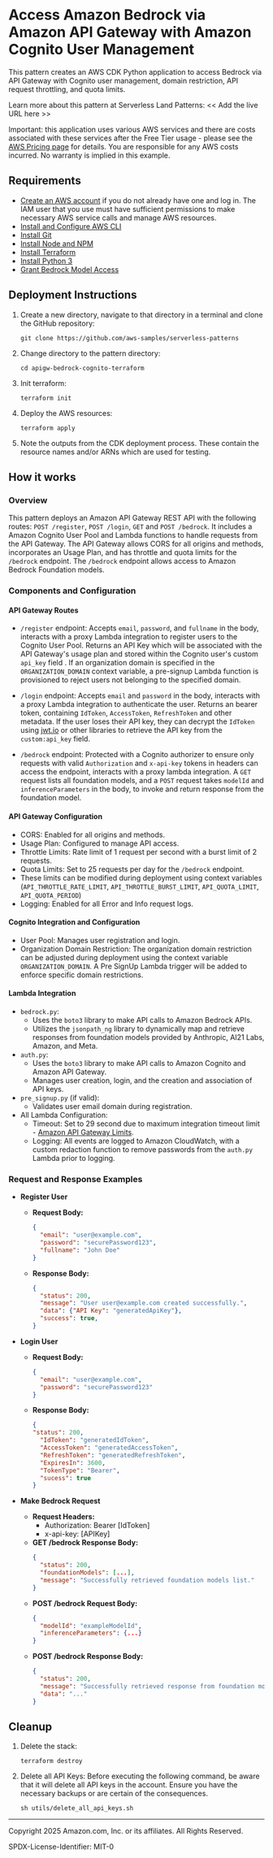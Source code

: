 # Access Amazon Bedrock via Amazon API Gateway with Amazon Cognito User Management

This pattern creates an AWS CDK Python application to access Bedrock via API Gateway with Cognito user management, domain restriction, API request throttling, and quota limits.

Learn more about this pattern at Serverless Land Patterns: << Add the live URL here >>

Important: this application uses various AWS services and there are costs associated with these services after the Free Tier usage - please see the [AWS Pricing page](https://aws.amazon.com/pricing/) for details. You are responsible for any AWS costs incurred. No warranty is implied in this example.

## Requirements

* [Create an AWS account](https://portal.aws.amazon.com/gp/aws/developer/registration/index.html) if you do not already have one and log in. The IAM user that you use must have sufficient permissions to make necessary AWS service calls and manage AWS resources.
* [Install and Configure AWS CLI](https://docs.aws.amazon.com/cli/latest/userguide/install-cliv2.html)
* [Install Git](https://git-scm.com/book/en/v2/Getting-Started-Installing-Git)
* [Install Node and NPM](https://nodejs.org/en/download/)
* [Install Terraform](https://developer.hashicorp.com/terraform/tutorials/aws-get-started/install-cli)
* [Install Python 3](https://www.python.org/downloads/)
* [Grant Bedrock Model Access](https://docs.aws.amazon.com/bedrock/latest/userguide/model-access.html)

## Deployment Instructions

1. Create a new directory, navigate to that directory in a terminal and clone the GitHub repository:
    ``` 
    git clone https://github.com/aws-samples/serverless-patterns
    ```
2. Change directory to the pattern directory:
    ```
    cd apigw-bedrock-cognito-terraform
    ```
3. Init terraform:
    ```
    terraform init
    ```
4. Deploy the AWS resources:
    ```
    terraform apply
    ```
  
5. Note the outputs from the CDK deployment process. These contain the resource names and/or ARNs which are used for testing.

## How it works

### Overview

This pattern deploys an Amazon API Gateway REST API with the following routes: `POST /register`, `POST /login`, `GET` and `POST /bedrock`. It includes a Amazon Cognito User Pool and Lambda functions to handle requests from the API Gateway. The API Gateway allows CORS for all origins and methods, incorporates an Usage Plan, and has throttle and quota limits for the `/bedrock` endpoint. The `/bedrock` endpoint allows access to Amazon Bedrock Foundation models.

### Components and Configuration

#### API Gateway Routes
- `/register` endpoint: Accepts `email`, `password`, and `fullname` in the body, interacts with a proxy Lambda integration to register users to the Cognito User Pool. Returns an API Key which will be associated with the API Gateway's usage plan and stored within the Cognito user's custom `api_key` field . If an organization domain is specified in the `ORGANIZATION_DOMAIN` context variable, a pre-signup Lambda function is provisioned to reject users not belonging to the specified domain.

- `/login` endpoint: Accepts `email` and `password` in the body, interacts with a proxy Lambda integration to authenticate the user. Returns an bearer token, containing `IdToken`, `AccessToken`, `RefreshToken` and other metadata. If the user loses their API key, they can decrypt the `IdToken` using [jwt.io](https://jwt.io/) or other libraries to retrieve the API key from the `custom:api_key` field.

- `/bedrock` endpoint: Protected with a Cognito authorizer to ensure only requests with valid `Authorization` and `x-api-key` tokens in headers can access the endpoint, interacts with a proxy lambda integration. A `GET` request lists all foundation models, and a `POST` request takes `modelId` and `inferenceParameters` in the body, to invoke and return response from the foundation model.

#### API Gateway Configuration
- CORS: Enabled for all origins and methods.
- Usage Plan: Configured to manage API access.
- Throttle Limits: Rate limit of 1 request per second with a burst limit of 2 requests.
- Quota Limits: Set to 25 requests per day for the `/bedrock` endpoint.
- These limits can be modified during deployment using context variables (`API_THROTTLE_RATE_LIMIT`, `API_THROTTLE_BURST_LIMIT`, `API_QUOTA_LIMIT`, `API_QUOTA_PERIOD`)
- Logging: Enabled for all Error and Info request logs.

#### Cognito Integration and Configuration
- User Pool: Manages user registration and login.
- Organization Domain Restriction: The organization domain restriction can be adjusted during deployment using the context variable `ORGANIZATION_DOMAIN`. A Pre SignUp Lambda trigger will be added to enforce specific domain restrictions.

#### Lambda Integration
- `bedrock.py`:
    - Uses the `boto3` library to make API calls to Amazon Bedrock APIs.
    - Utilizes the `jsonpath_ng` library to dynamically map and retrieve responses from foundation models provided by Anthropic, AI21 Labs, Amazon, and Meta.
- `auth.py`:
    - Uses the `boto3` library to make API calls to Amazon Cognito and Amazon API Gateway.
    - Manages user creation, login, and the creation and association of API keys.
- `pre_signup.py` (if valid):
    - Validates user email domain during registration.
- All Lambda Configuration:
    - Timeout: Set to 29 second due to maximum integration timeout limit - [Amazon API Gateway Limits](https://docs.aws.amazon.com/apigateway/latest/developerguide/limits.html).
    - Logging: All events are logged to Amazon CloudWatch, with a custom redaction function to remove passwords from the `auth.py` Lambda prior to logging.

### Request and Response Examples

- **Register User**
  - **Request Body:**
    ```json
    {
      "email": "user@example.com",
      "password": "securePassword123",
      "fullname": "John Doe"
    }
    ```
  - **Response Body:**
    ```json
    {
      "status": 200,
      "message": "User user@example.com created successfully.",
      "data": {"API Key": "generatedApiKey"},
      "success": true,
    }
    ```

- **Login User**
  - **Request Body:**
    ```json
    {
      "email": "user@example.com",
      "password": "securePassword123"
    }
    ```
  - **Response Body:**
    ```json
    {
    "status": 200,
      "IdToken": "generatedIdToken",
      "AccessToken": "generatedAccessToken",
      "RefreshToken": "generatedRefreshToken",
      "ExpiresIn": 3600,
      "TokenType": "Bearer",
      "sucess": true
    }
    ```

- **Make Bedrock Request**
  - **Request Headers:**
    - Authorization: Bearer [IdToken]
    - x-api-key: [APIKey]
  - **GET /bedrock Response Body:**
    ```json
    {
      "status": 200,
      "foundationModels": [...],
      "message": "Successfully retrieved foundation models list."
    }
    ```
  - **POST /bedrock Request Body:**
    ```json
    {
      "modelId": "exampleModelId",
      "inferenceParameters": {...}
    }
    ```
  - **POST /bedrock Response Body:**
    ```json
    {
      "status": 200,
      "message": "Successfully retrieved response from foundation model.",
      "data": "..."
    }
    ```
    
## Cleanup
 
1. Delete the stack:
    ```
    terraform destroy
    ```
2. Delete all API Keys:
    Before executing the following command, be aware that it will delete all API keys in the account. Ensure you have the necessary backups or are certain of the consequences.
    ```
    sh utils/delete_all_api_keys.sh
    ```
----
Copyright 2025 Amazon.com, Inc. or its affiliates. All Rights Reserved.

SPDX-License-Identifier: MIT-0
